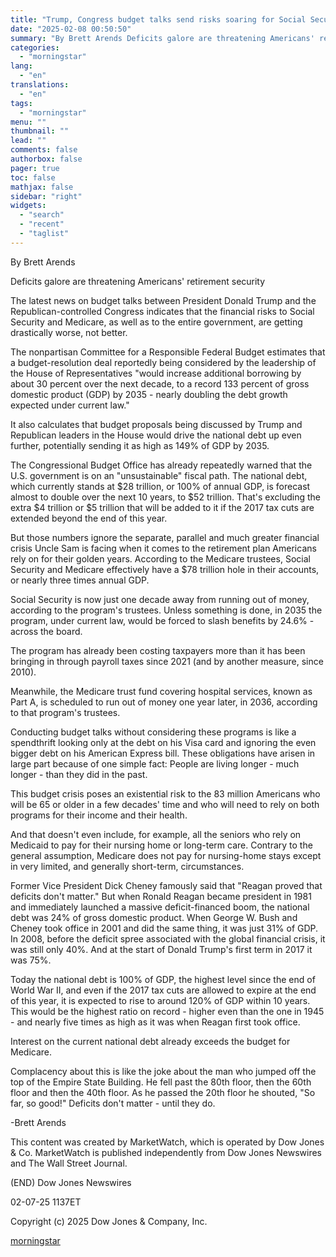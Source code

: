 ```yaml
---
title: "Trump, Congress budget talks send risks soaring for Social Security and Medicare"
date: "2025-02-08 00:50:50"
summary: "By Brett Arends Deficits galore are threatening Americans' retirement security The latest news on budget talks between President Donald Trump and the Republican-controlled Congress indicates that the financial risks to Social Security and Medicare, as well as to the entire government, are getting drastically worse, not better. The nonpartisan Committee..."
categories:
  - "morningstar"
lang:
  - "en"
translations:
  - "en"
tags:
  - "morningstar"
menu: ""
thumbnail: ""
lead: ""
comments: false
authorbox: false
pager: true
toc: false
mathjax: false
sidebar: "right"
widgets:
  - "search"
  - "recent"
  - "taglist"
---
```


By Brett Arends

Deficits galore are threatening Americans' retirement security

The latest news on budget talks between President Donald Trump and the Republican-controlled Congress indicates that the financial risks to Social Security and Medicare, as well as to the entire government, are getting drastically worse, not better.

The nonpartisan Committee for a Responsible Federal Budget estimates that a budget-resolution deal reportedly being considered by the leadership of the House of Representatives "would increase additional borrowing by about 30 percent over the next decade, to a record 133 percent of gross domestic product (GDP) by 2035 - nearly doubling the debt growth expected under current law."

It also calculates that budget proposals being discussed by Trump and Republican leaders in the House would drive the national debt up even further, potentially sending it as high as 149% of GDP by 2035.

The Congressional Budget Office has already repeatedly warned that the U.S. government is on an "unsustainable" fiscal path. The national debt, which currently stands at $28 trillion, or 100% of annual GDP, is forecast almost to double over the next 10 years, to $52 trillion. That's excluding the extra $4 trillion or $5 trillion that will be added to it if the 2017 tax cuts are extended beyond the end of this year.

But those numbers ignore the separate, parallel and much greater financial crisis Uncle Sam is facing when it comes to the retirement plan Americans rely on for their golden years. According to the Medicare trustees, Social Security and Medicare effectively have a $78 trillion hole in their accounts, or nearly three times annual GDP.

Social Security is now just one decade away from running out of money, according to the program's trustees. Unless something is done, in 2035 the program, under current law, would be forced to slash benefits by 24.6% - across the board.

The program has already been costing taxpayers more than it has been bringing in through payroll taxes since 2021 (and by another measure, since 2010).

Meanwhile, the Medicare trust fund covering hospital services, known as Part A, is scheduled to run out of money one year later, in 2036, according to that program's trustees.

Conducting budget talks without considering these programs is like a spendthrift looking only at the debt on his Visa card and ignoring the even bigger debt on his American Express bill. These obligations have arisen in large part because of one simple fact: People are living longer - much longer - than they did in the past.

This budget crisis poses an existential risk to the 83 million Americans who will be 65 or older in a few decades' time and who will need to rely on both programs for their income and their health.

And that doesn't even include, for example, all the seniors who rely on Medicaid to pay for their nursing home or long-term care. Contrary to the general assumption, Medicare does not pay for nursing-home stays except in very limited, and generally short-term, circumstances.

Former Vice President Dick Cheney famously said that "Reagan proved that deficits don't matter." But when Ronald Reagan became president in 1981 and immediately launched a massive deficit-financed boom, the national debt was 24% of gross domestic product. When George W. Bush and Cheney took office in 2001 and did the same thing, it was just 31% of GDP. In 2008, before the deficit spree associated with the global financial crisis, it was still only 40%. And at the start of Donald Trump's first term in 2017 it was 75%.

Today the national debt is 100% of GDP, the highest level since the end of World War II, and even if the 2017 tax cuts are allowed to expire at the end of this year, it is expected to rise to around 120% of GDP within 10 years. This would be the highest ratio on record - higher even than the one in 1945 - and nearly five times as high as it was when Reagan first took office.

Interest on the current national debt already exceeds the budget for Medicare.

Complacency about this is like the joke about the man who jumped off the top of the Empire State Building. He fell past the 80th floor, then the 60th floor and then the 40th floor. As he passed the 20th floor he shouted, "So far, so good!" Deficits don't matter - until they do.

-Brett Arends

This content was created by MarketWatch, which is operated by Dow Jones & Co. MarketWatch is published independently from Dow Jones Newswires and The Wall Street Journal.

(END) Dow Jones Newswires

02-07-25 1137ET

Copyright (c) 2025 Dow Jones & Company, Inc.

[morningstar](https://www.morningstar.com/news/marketwatch/20250207221/trump-congress-budget-talks-send-risks-soaring-for-social-security-and-medicare)
